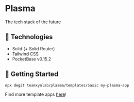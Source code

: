 # Plasma
The tech stack of the future

## 🤖 Technologies
- Solid (+ Solid Router)
- Tailwind CSS
- PocketBase v0.15.2

## 🚀 Getting Started
```bash
npx degit teamxynlab/plasma/templates/basic my-plasma-app
```

Find more template apps [here](https://github.com/teamxynlab/plasma/tree/main/templates)!
